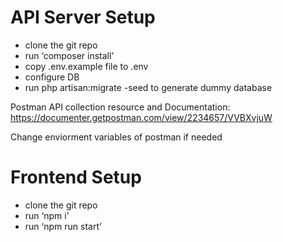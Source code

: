 # API Server Setup
- clone the git repo
- run ‘composer install’
- copy .env.example file to .env
- configure DB
- run php artisan:migrate -seed to generate dummy database

Postman API collection resource and Documentation: https://documenter.getpostman.com/view/2234657/VVBXvjuW

Change enviorment variables of postman if needed

# Frontend Setup
- clone the git repo
- run ‘npm i’
- run ‘npm run start’